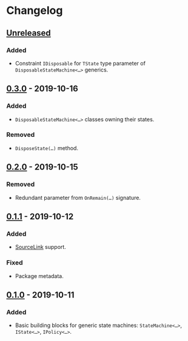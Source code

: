 # Changelog

## [Unreleased]
### Added
- Constraint `IDisposable` for `TState` type parameter of `DisposableStateMachine<…>` generics.

## [0.3.0] - 2019-10-16
### Added
- `DisposableStateMachine<…>` classes owning their states.

### Removed
- `DisposeState(…)` method.

## [0.2.0] - 2019-10-15
### Removed
- Redundant parameter from `OnRemain(…)` signature.

## [0.1.1] - 2019-10-12
### Added
- [SourceLink](https://github.com/dotnet/sourcelink) support.

### Fixed
- Package metadata.

## [0.1.0] - 2019-10-11
### Added
- Basic building blocks for generic state machines: `StateMachine<…>`, `IState<…>`, `IPolicy<…>`.

[Unreleased]: https://github.com/qbit86/machinery/compare/machinery-0.3.0...HEAD
[0.3.0]: https://github.com/qbit86/machinery/compare/machinery-0.2.0...machinery-0.3.0
[0.2.0]: https://github.com/qbit86/machinery/compare/machinery-0.1.1...machinery-0.2.0
[0.1.1]: https://github.com/qbit86/machinery/compare/machinery-0.1.0...machinery-0.1.1
[0.1.0]: https://github.com/qbit86/machinery/releases/tag/machinery-0.1.0
